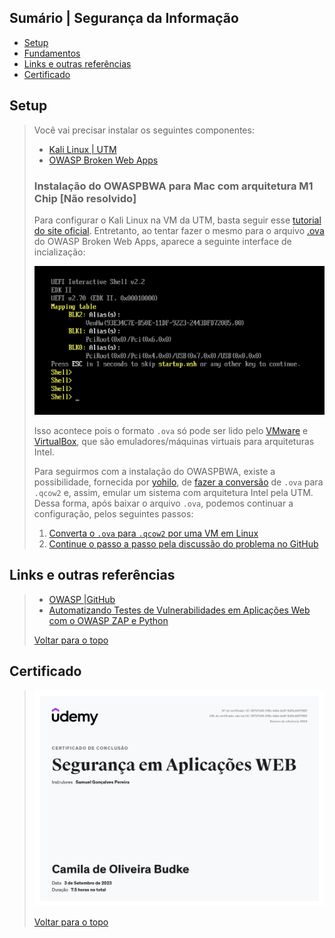 ## Sumário | Segurança da Informação

- [Setup](#setup)
- [Fundamentos](fundamentos.md)
- [Links e outras referências](#links-e-outras-referências)
- [Certificado](#certificado)
      
## Setup
> 
> Você vai precisar instalar os seguintes componentes:
> 
> - [Kali Linux | UTM](https://www.kali.org/docs/virtualization/install-utm-guest-vm/)
> - [OWASP Broken Web Apps](https://sourceforge.net/projects/owaspbwa/)
> 
> ### Instalação do OWASPBWA para Mac com arquitetura M1 Chip [Não resolvido]
> 
> Para configurar o Kali Linux na VM da UTM, basta seguir esse [tutorial do site oficial](https://www.kali.org/docs/virtualization/install-utm-guest-vm/). Entretanto, ao tentar fazer o mesmo para o arquivo [.ova](https://sourceforge.net/projects/owaspbwa/) do OWASP Broken Web Apps, aparece a seguinte interface de incialização:
> 
> ![erro_UTM_OWASP](./img/erro_UTM_OWASP.png)
> 
> Isso acontece pois o formato `.ova` só pode ser lido pelo [VMware](https://www.vmware.com/) e [VirtualBox](https://www.virtualbox.org/), que são emuladores/máquinas virtuais para arquiteturas Intel. 
> 
> Para seguirmos com a instalação do OWASPBWA, existe a possibilidade, fornecida por [yohilo](https://www.appleayuda.com/pregunta/87153/como-cargar-ova-en-el-chip-mac-m1), de [fazer a conversão](https://github.com/utmapp/UTM/discussions/2521) de `.ova` para `.qcow2` e, assim, emular um sistema com arquitetura Intel pela UTM. Dessa forma, após baixar o arquivo `.ova`, podemos continuar a configuração, pelos seguintes passos:
> 
> 1. [Converta o `.ova` para `.qcow2` por uma VM em Linux](https://www.xmodulo.com/convert-ova-to-qcow2-linux.html)
> 2. [Continue o passo a passo pela discussão do problema no GitHub](https://github.com/utmapp/UTM/discussions/2521#discussioncomment-4110452)
> 



## Links e outras referências
>
> - [OWASP |GitHub](https://github.com/OWASP)
> - [Automatizando Testes de Vulnerabilidades em Aplicações Web com o OWASP ZAP e Python](https://gustavoh.medium.com/automatizando-testes-de-vulnerabilidade-em-aplica%C3%A7%C3%B5es-web-com-o-owasp-zap-e-python-fdcdcf78b587)
> 
> [Voltar para o topo](#sumário--segurança-da-informação)

## Certificado
>
> ![cert-seg-info](./img/cert_seguranca-info.jpg)
>
> [Voltar para o topo](#sumário--segurança-da-informação)